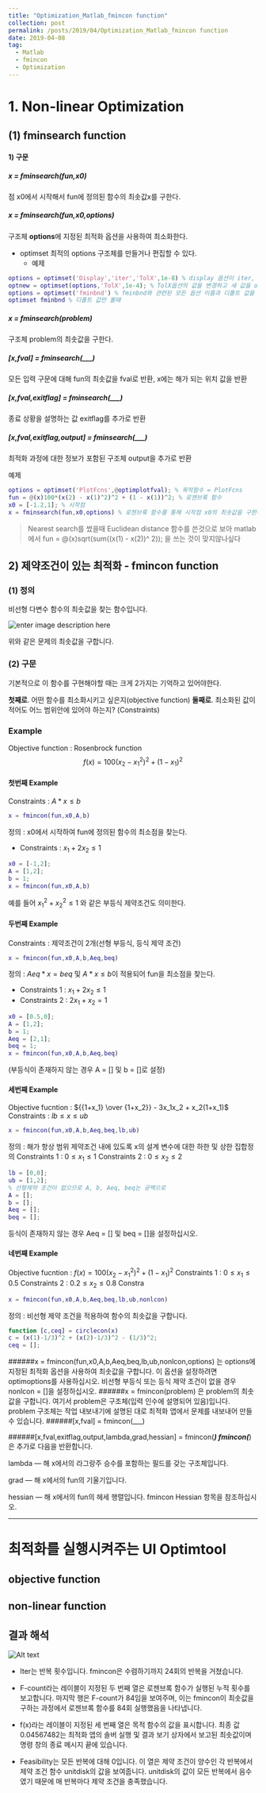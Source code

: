 ```yaml
---
title: "Optimization_Matlab_fmincon function"
collection: post
permalink: /posts/2019/04/Optimization_Matlab_fmincon function
date: 2019-04-08
tag:
  - Matlab
  - fmincon
  - Optimization
---
```


# 1. Non-linear Optimization 
## (1)  fminsearch function
#### 1) 구문
##### x = fminsearch(fun,x0)
점 x0에서 시작해서 fun에 정의된 함수의 최솟값x를 구한다.
##### x = fminsearch(fun,x0,options)

구조체 **options**에 지정된 최적화 옵션을 사용하여 최소화한다.
- optimset
최적의 options 구조체를 만들거나 편집할 수 있다.
	- 예제
``` matlab
options = optimset('Display','iter','TolX',1e-8) % display 옵션이 iter, Tolx옵션이 1e-8
optnew = optimset(options,'TolX',1e-4); % TolX옵션의 값을 변경하고 새 값을 optnew에 새 값 저장하고 options라는 options 구조체의 복사본을 만든다.
options = optimset('fminbnd') % fminbnd와 관련된 모든 옵션 이름과 디폴트 값을 포함하는 optimization options 구조체 options 반환
optimset fminbnd % 디폴트 값만 볼때
```
	
##### x = fminsearch(problem)
구조체 problem의 최솟값을 구한다.
##### [x,fval] = fminsearch(___)
모든 입력 구문에 대해 fun의 최솟값을 fval로 반환, x에는 해가 되는 위치 값을 반환
##### [x,fval,exitflag] = fminsearch(___)
종료 상황을 설명하는 값 exitflag를 추가로 반환
##### [x,fval,exitflag,output] = fminsearch(___)
최적화 과정에 대한 정보가 포함된 구조체 output을 추가로 반환

예제
``` matlab
options = optimset('PlotFcns',@optimplotfval); % 목적함수 = PlotFcns
fun = @(x)100*(x(2) - x(1)^2)^2 + (1 - x(1))^2; % 로젠브룩 함수
x0 = [-1.2,1]; % 시작점
x = fminsearch(fun,x0,options) % 로젠브룩 함수를 통해 시작점 x0의 최솟값을 구한다.
```

> Nearest search를 썼을때 Euclidean distance 함수를 쓴것으로 보아
 matlab에서  fun  = @(x)sqrt(sum((x(1) - x(2))^ 2)); 을 쓰는 것이 맞지않나싶다 

## 2) 제약조건이 있는 최적화 - fmincon function
### (1) 정의
비선형 다변수 함수의 최솟값을 찾는 함수입니다.

![enter image description here](https://lh3.googleusercontent.com/3Im8xS2vCpiTIMEdCylQUVgWdqKDiZkBSs7XQV4BSjjZfSj3M7fqqYMirqQqCj8xIkeygxy5gA0 "fmincon")

위와 같은 문제의 최솟값을 구합니다.


### (2) 구문
기본적으로 이 함수를 구현해야할 때는 크게 2가지는 기억하고 있어야한다.

**첫째로**. 어떤 함수를 최소화시키고 싶은지(objective function)
**둘째로**. 최소화된 값이 적어도 어느 범위안에 있어야 하는지? (Constraints)

### Example
Objective function : Rosenbrock function
$$ f(x) = 100(x_2 - x_1^2)^2 + (1 - x_1)^2$$

#### 첫번째  Example
Constraints : $A*x ≤ b$
``` matlab
x = fmincon(fun,x0,A,b)
```

정의 : x0에서 시작하여 fun에 정의된 함수의 최소점을 찾는다.
- Constraints : $x_1 + 2x_2 \le 1$
``` matlab
x0 = [-1,2];
A = [1,2];
b = 1;
x = fmincon(fun,x0,A,b)
```
예를 들어 $x_1^2 + x_2^2 \le 1$ 와 같은 부등식 제약조건도 의미한다.

#### 두번째 Example
Constraints : 제약조건이 2개(선형 부등식, 등식 제약 조건)
``` matlab
x = fmincon(fun,x0,A,b,Aeq,beq)
```
정의 : $Aeq*x = beq$ 및 $A*x ≤ b$이 적용되어 fun을 최소점을 찾는다.

- Constraints 1 : $x_1 + 2x_2 \le 1$ 
- Constraints 2 : $2x_1 + x_2 = 1$
``` matlab
x0 = [0.5,0];
A = [1,2];
b = 1;
Aeq = [2,1];
beq = 1;
x = fmincon(fun,x0,A,b,Aeq,beq)
```
(부등식이 존재하지 않는 경우 A = [] 및 b = []로 설정)


####  세번째 Example
Objective fucntion : ${{1+x_1} \over {1+x_2}} - 3x_1x_2 + x_2(1+x_1)$
Constraints : $lb ≤ x ≤ ub$ 
``` matlab
x = fmincon(fun,x0,A,b,Aeq,beq,lb,ub)
```
정의 : 해가 항상 범위 제약조건 내에 있도록 x의 설계 변수에 대한 하한 및 상한 집합정의
Constraints 1 : $0 \le x_1\le 1$ 
Constraints 2 : $0 \le x_2 \le 2$
``` matlab
lb = [0,0];
ub = [1,2];
% 선형제약 조건이 없으므로 A, b, Aeq, beq는 공백으로
A = [];
b = [];
Aeq = [];
beq = [];
```
등식이 존재하지 않는 경우 Aeq = [] 및 beq = []을 설정하십시오. 

#### 네번째 Example
Objective fucntion : $f(x) = 100(x_2 - x_1^2)^2 + (1 - x_1)^2$
Constraints 1 : $0 \le x_1\le 0.5$ 
Constraints 2 : $0.2 \le x_2 \le 0.8$
Constra
``` matlab
x = fmincon(fun,x0,A,b,Aeq,beq,lb,ub,nonlcon)
```
정의 : 비선형 제약 조건을 적용하여 함수의 최솟값을 구합니다.
``` matlab
function [c,ceq] = circlecon(x)
c = (x(1)-1/3)^2 + (x(2)-1/3)^2 - (1/3)^2;
ceq = [];
```


######x = fmincon(fun,x0,A,b,Aeq,beq,lb,ub,nonlcon,options)
는 options에 지정된 최적화 옵션을 사용하여 최솟값을 구합니다. 이 옵션을 설정하려면 optimoptions를 사용하십시오. 비선형 부등식 또는 등식 제약 조건이 없을 경우 nonlcon = []을 설정하십시오.
######x = fmincon(problem)
은 problem의 최솟값을 구합니다. 여기서 problem은 구조체(입력 인수에 설명되어 있음)입니다. problem 구조체는 작업 내보내기에 설명된 대로 최적화 앱에서 문제를 내보내어 만들 수 있습니다.
######[x,fval] = fmincon(___)

######[x,fval,exitflag,output,lambda,grad,hessian] = fmincon(___)
 fmincon(___)은 추가로 다음을 반환합니다.

lambda — 해 x에서의 라그랑주 승수를 포함하는 필드를 갖는 구조체입니다.

grad — 해 x에서의 fun의 기울기입니다.

hessian — 해 x에서의 fun의 헤세 행렬입니다. fmincon Hessian 항목을 참조하십시오.

---

# 최적화를 실행시켜주는 UI Optimtool
## objective function

## non-linear function


## 결과 해석
![Alt text](./1554708465452.png)

- Iter는  반복 횟수입니다. fmincon은 수렴하기까지 24회의 반복을 거쳤습니다.

- F-count라는 레이블이 지정된 두 번째 열은 로젠브록 함수가 실행된 누적 횟수를 보고합니다. 마지막 행은 F-count가 84임을 보여주며, 이는 fmincon이 최솟값을 구하는 과정에서 로젠브록 함수를 84회 실행했음을 나타냅니다.

- f(x)라는 레이블이 지정된 세 번째 열은 목적 함수의 값을 표시합니다. 최종 값 0.04567482는 최적화 앱의 솔버 실행 및 결과 보기 상자에서 보고된 최솟값이며 명령 창의 종료 메시지 끝에 있습니다.

- Feasibility는 모든 반복에 대해 0입니다. 이 열은 제약 조건이 양수인 각 반복에서 제약 조건 함수 unitdisk의 값을 보여줍니다. unitdisk의 값이 모든 반복에서 음수였기 때문에 매 반복마다 제약 조건을 충족했습니다.

<!--stackedit_data:
eyJoaXN0b3J5IjpbMTAyOTM5MDExNl19
-->